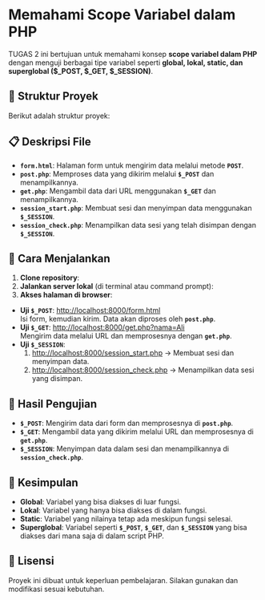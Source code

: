 # Memahami Scope Variabel dalam PHP

TUGAS 2 ini bertujuan untuk memahami konsep **scope variabel dalam PHP** dengan menguji berbagai tipe variabel seperti **global, lokal, static, dan superglobal ($_POST, $_GET, $_SESSION)**.

## 📌 Struktur Proyek
Berikut adalah struktur proyek:


## 📋 Deskripsi File
- **`form.html`**: Halaman form untuk mengirim data melalui metode **`POST`**.
- **`post.php`**: Memproses data yang dikirim melalui **`$_POST`** dan menampilkannya.
- **`get.php`**: Mengambil data dari URL menggunakan **`$_GET`** dan menampilkannya.
- **`session_start.php`**: Membuat sesi dan menyimpan data menggunakan **`$_SESSION`**.
- **`session_check.php`**: Menampilkan data sesi yang telah disimpan dengan **`$_SESSION`**.

## 🚀 Cara Menjalankan
1. **Clone repository**:
2. **Jalankan server lokal** (di terminal atau command prompt):
3. **Akses halaman di browser**:
- **Uji `$_POST`**: [http://localhost:8000/form.html](http://localhost:8000/form.html)  
  Isi form, kemudian kirim. Data akan diproses oleh **`post.php`**.
- **Uji `$_GET`**: [http://localhost:8000/get.php?nama=Ali](http://localhost:8000/get.php?nama=Ali)  
  Mengirim data melalui URL dan memprosesnya dengan **`get.php`**.
- **Uji `$_SESSION`**:  
  1. [http://localhost:8000/session_start.php](http://localhost:8000/session_start.php) → Membuat sesi dan menyimpan data.  
  2. [http://localhost:8000/session_check.php](http://localhost:8000/session_check.php) → Menampilkan data sesi yang disimpan.

## 📖 Hasil Pengujian
- **`$_POST`**: Mengirim data dari form dan memprosesnya di **`post.php`**.
- **`$_GET`**: Mengambil data yang dikirim melalui URL dan memprosesnya di **`get.php`**.
- **`$_SESSION`**: Menyimpan data dalam sesi dan menampilkannya di **`session_check.php`**.

## 📝 Kesimpulan
- **Global**: Variabel yang bisa diakses di luar fungsi.
- **Lokal**: Variabel yang hanya bisa diakses di dalam fungsi.
- **Static**: Variabel yang nilainya tetap ada meskipun fungsi selesai.
- **Superglobal**: Variabel seperti **`$_POST`**, **`$_GET`**, dan **`$_SESSION`** yang bisa diakses dari mana saja di dalam script PHP.

## 📂 Lisensi
Proyek ini dibuat untuk keperluan pembelajaran. Silakan gunakan dan modifikasi sesuai kebutuhan.



